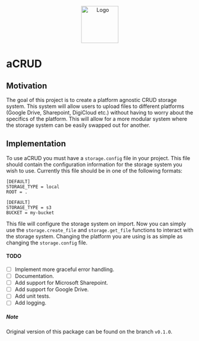 <p align="center">
  <img src="./resources/logo.png" alt="Logo" width="100"> 
</p>


# aCRUD

## Motivation

The goal of this project is to create a platform agnostic CRUD storage system. This system will allow users to upload files to different platforms (Google Drive, Sharepoint, DigiCloud etc.) without having to worry about the specifics of the platform. This will allow for a more modular system where the storage system can be easily swapped out for another.

## Implementation

To use aCRUD you must have a `storage.config` file in your project. This file should contain the configuration information for the storage system you wish to use. Currently this file should be in one of the following formats:

```config
[DEFAULT]
STORAGE_TYPE = local
ROOT = .
```
  
```config
[DEFAULT]
STORAGE_TYPE = s3
BUCKET = my-bucket
```

This file will configure the storage system on import. Now you can simply use the `storage.create_file` and `storage.get_file` functions to interact with the storage system. Changing the platform you are using is as simple as changing the `storage.config` file.

#### TODO

- [ ] Implement more graceful error handling.
- [ ] Documentation.
- [ ] Add support for Microsoft Sharepoint.
- [ ] Add support for Google Drive.
- [ ] Add unit tests.
- [ ] Add logging.

##### Note

Original version of this package can be found on the branch `v0.1.0`.